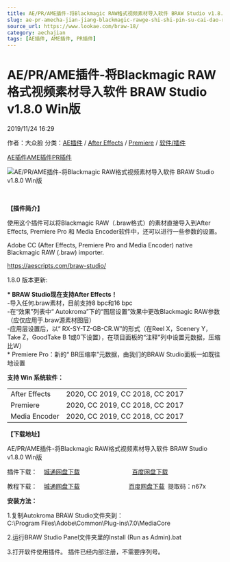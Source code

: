 ```yaml
---
title: AE/PR/AME插件-将Blackmagic RAW格式视频素材导入软件 BRAW Studio v1.8.0 Win版
slug: ae-pr-amecha-jian-jiang-blackmagic-rawge-shi-shi-pin-su-cai-dao-ru-ruan-jian-braw-studio-v1-8-0-winban
source_url: https://www.lookae.com/braw-18/
category: aechajian
tags: [AE插件, AME插件, PR插件]
---
```

# AE/PR/AME插件-将Blackmagic RAW格式视频素材导入软件 BRAW Studio v1.8.0 Win版

2019/11/24 16:29

作者：大众脸
分类：[AE插件](https://www.lookae.com/after-effects/aechajian/) / [After Effects](https://www.lookae.com/after-effects/) / [Premiere](https://www.lookae.com/qitarjcj/premierezy/) / [软件/插件](https://www.lookae.com/qitarjcj/)

[AE插件](https://www.lookae.com/tag/ae%e6%8f%92%e4%bb%b6/)[AME插件](https://www.lookae.com/tag/ame%e6%8f%92%e4%bb%b6/)[PR插件](https://www.lookae.com/tag/pr%e6%8f%92%e4%bb%b6/)

![AE/PR/AME插件-将Blackmagic RAW格式视频素材导入软件 BRAW Studio v1.8.0 Win版](https://www.lookae.com/wp-content/uploads/2019/03/BRAW-Studio.jpg "AE/PR/AME插件-将Blackmagic RAW格式视频素材导入软件 BRAW Studio v1.8.0 Win版-LookAE.com")

﻿

**【插件简介】**

使用这个插件可以将Blackmagic RAW（.braw格式）的素材直接导入到After Effects, Premiere Pro 和 Media Encoder软件中，还可以进行一些参数的设置。

Adobe CC (After Effects, Premiere Pro and Media Encoder) native Blackmagic RAW (.braw) importer.

https://aescripts.com/braw-studio/

1.8.0 版本更新:

**\* BRAW Studio现在支持After Effects！**  
-导入任何.braw素材，目前支持8 bpc和16 bpc  
-在“效果”列表中“ Autokroma”下的“图层设置”效果中更改Blackmagic RAW参数（应仅应用于.braw源素材图层）  
-应用层设置后，以“ RX-SY-TZ-GB-CR.W”的形式（在Reel X，Scenery Y，Take Z，GoodTake B 1或0下设置），在项目面板的“注释”列中设置元数据，压缩比W）  
\* Premiere Pro：新的“ BR压缩率”元数据，由我们的BRAW Studio面板一如既往地设置

**支持 Win 系统软件：**

|  |  |
| --- | --- |
| After Effects | 2020, CC 2019, CC 2018, CC 2017 |
| Premiere | 2020, CC 2019, CC 2018, CC 2017 |
| Media Encoder | 2020, CC 2019, CC 2018, CC 2017 |

**【下载地址】**

AE/PR/AME插件-将Blackmagic RAW格式视频素材导入软件 BRAW Studio v1.8.0 Win版

插件下载：    [城通网盘下载](https://tc5.us/file/680462-409118399)                               [百度网盘下载](https://pan.baidu.com/s/1gc_QVlyQq59-S8FB0ltBwA)

教程下载：    [城通网盘下载](https://lookae.ctfile.com/fs/680462-362734692)                             [百度网盘下载](https://pan.baidu.com/s/1kqZ5h2YeALqDkNU2-f2fZg)  提取码：n67x

**安装方法：**

1.复制Autokroma BRAW Studio文件夹到：  
C:\Program Files\Adobe\Common\Plug-ins\7.0\MediaCore

2.运行BRAW Studio Panel文件夹里的Install (Run as Admin).bat

3.打开软件使用插件。 插件已经内部注册，不需要序列号。
